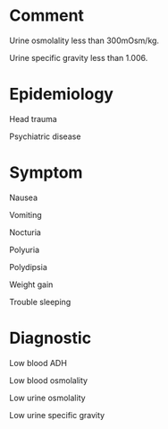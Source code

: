 # Comment

Urine osmolality less than 300mOsm/kg.

Urine specific gravity less than 1.006.

# Epidemiology

Head trauma

Psychiatric disease

# Symptom

Nausea

Vomiting

Nocturia

Polyuria

Polydipsia

Weight gain

Trouble sleeping

# Diagnostic

Low blood ADH

Low blood osmolality

Low urine osmolality

Low urine specific gravity
